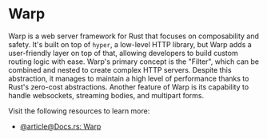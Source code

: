 # Warp

Warp is a web server framework for Rust that focuses on composability and safety. It's built on top of `hyper`, a low-level HTTP library, but Warp adds a user-friendly layer on top of that, allowing developers to build custom routing logic with ease. Warp's primary concept is the "Filter", which can be combined and nested to create complex HTTP servers. Despite this abstraction, it manages to maintain a high level of performance thanks to Rust's zero-cost abstractions. Another feature of Warp is its capability to handle websockets, streaming bodies, and multipart forms.

Visit the following resources to learn more:

- [@article@Docs.rs: Warp](https://docs.rs/warp/latest/warp/)
